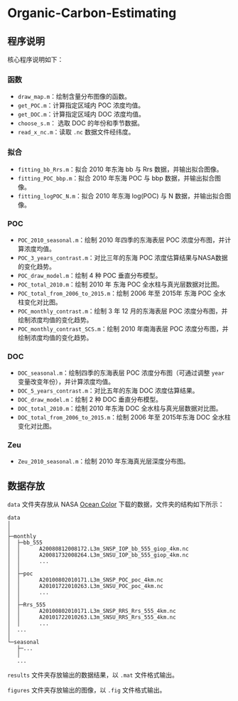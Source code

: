 # Organic-Carbon-Estimating

## 程序说明

核心程序说明如下：

### 函数

+ `draw_map.m`：绘制含量分布图像的函数。
+ `get_POC.m`：计算指定区域内 POC 浓度均值。
+ `get_DOC.m`：计算指定区域内 DOC 浓度均值。
+ `choose_s.m`： 选取 DOC 的年份和季节数据。
+ `read_x_nc.m`：读取 `.nc` 数据文件经纬度。

### 拟合

+ `fitting_bb_Rrs.m`：拟合 2010 年东海 bb 与 Rrs 数据，并输出拟合图像。
+ `fitting_POC_bbp.m`：拟合 2010 年东海 POC 与 bbp 数据，并输出拟合图像。
+ `fitting_logPOC_N.m`：拟合 2010 年东海 log(POC) 与 N 数据，并输出拟合图像。

### POC

+ `POC_2010_seasonal.m`：绘制 2010 年四季的东海表层 POC 浓度分布图，并计算浓度均值。
+ `POC_3_years_contrast.m`：对比三年的东海 POC 浓度估算结果与NASA数据的变化趋势。
+ `POC_draw_model.m`：绘制 4 种 POC 垂直分布模型。
+ `POC_total_2010.m`：绘制 2010 年 东海 POC 全水柱与真光层数据对比图。
+ `POC_total_from_2006_to_2015.m`：绘制 2006 年至 2015年 东海 POC 全水柱变化对比图。
+ `POC_monthly_contrast.m`：绘制 3 年 12 月的东海表层 POC 浓度分布图，并绘制浓度均值的变化趋势。
+ `POC_monthly_contrast_SCS.m`：绘制 2010 年南海表层 POC 浓度分布图，并绘制浓度均值的变化趋势。

### DOC

+ `DOC_seasonal.m`：绘制四季的东海表层 POC 浓度分布图（可通过调整 `year` 变量改变年份），并计算浓度均值。
+ `DOC_5_years_contrast.m`：对比五年的东海 DOC 浓度估算结果。
+ `DOC_draw_model.m`：绘制 2 种 DOC 垂直分布模型。
+ `DOC_total_2010.m`：绘制 2010 年东海 DOC 全水柱与真光层数据对比图。
+ `DOC_total_from_2006_to_2015.m`：绘制 2006 年至 2015年东海 DOC 全水柱变化对比图。

### Zeu

+ `Zeu_2010_seasonal.m`：绘制 2010 年东海真光层深度分布图。

## 数据存放

`data` 文件夹存放从 NASA [Ocean Color](https://oceancolor.gsfc.nasa.gov/) 下载的数据，文件夹的结构如下所示：

```
data
│ 
│  
├─monthly
│  ├─bb_555
│  │      A20080812008172.L3m_SNSP_IOP_bb_555_giop_4km.nc
│  │      A20081732008264.L3m_SNSU_IOP_bb_555_giop_4km.nc
│  │      ...
│  │      
│  ├─poc
│  │      A20100802010171.L3m_SNSP_POC_poc_4km.nc
│  │      A20101722010263.L3m_SNSU_POC_poc_4km.nc
│  │      ...
│  │      
│  ├─Rrs_555
│  │      A20100802010171.L3m_SNSP_RRS_Rrs_555_4km.nc
│  │      A20101722010263.L3m_SNSU_RRS_Rrs_555_4km.nc
│  │      ...
│  ...
│          
└─seasonal
   ├─...
   │ 
   ...
```

`results` 文件夹存放输出的数据结果，以 `.mat` 文件格式输出。

`figures` 文件夹存放输出的图像，以 `.fig` 文件格式输出。